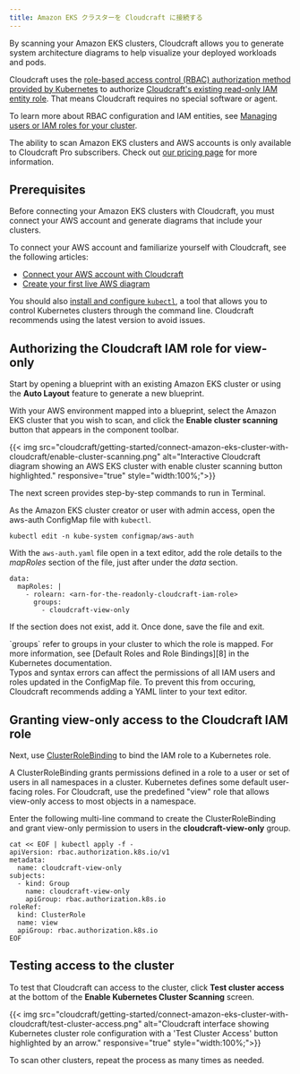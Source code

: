```yaml
---
title: Amazon EKS クラスターを Cloudcraft に接続する
---
```


By scanning your Amazon EKS clusters, Cloudcraft allows you to generate system architecture diagrams to help visualize your deployed workloads and pods.

Cloudcraft uses the [role-based access control (RBAC) authorization method provided by Kubernetes][1] to authorize [Cloudcraft's existing read-only IAM entity role][2]. That means Cloudcraft requires no special software or agent.

To learn more about RBAC configuration and IAM entities, see [Managing users or IAM roles for your cluster][3].

<div class="alert alert-info">The ability to scan Amazon EKS clusters and AWS accounts is only available to Cloudcraft Pro subscribers. Check out <a href="https://www.cloudcraft.co/pricing">our pricing page</a> for more information.</div>

## Prerequisites

Before connecting your Amazon EKS clusters with Cloudcraft, you must connect your AWS account and generate diagrams that include your clusters.

To connect your AWS account and familiarize yourself with Cloudcraft, see the following articles:
- [Connect your AWS account with Cloudcraft][4]
- [Create your first live AWS diagram][5]

You should also [install and configure `kubectl`][7], a tool that allows you to control Kubernetes clusters through the command line. Cloudcraft recommends using the latest version to avoid issues.

## Authorizing the Cloudcraft IAM role for view-only

Start by opening a blueprint with an existing Amazon EKS cluster or using the **Auto Layout** feature to generate a new blueprint.

With your AWS environment mapped into a blueprint, select the Amazon EKS cluster that you wish to scan, and click the **Enable cluster scanning** button that appears in the component toolbar.

{{< img src="cloudcraft/getting-started/connect-amazon-eks-cluster-with-cloudcraft/enable-cluster-scanning.png" alt="Interactive Cloudcraft diagram showing an AWS EKS cluster with enable cluster scanning button highlighted." responsive="true" style="width:100%;">}}

The next screen provides step-by-step commands to run in Terminal.

As the Amazon EKS cluster creator or user with admin access, open the aws-auth ConfigMap file with `kubectl`.

```
kubectl edit -n kube-system configmap/aws-auth
```

With the `aws-auth.yaml` file open in a text editor, add the role details to the *mapRoles* section of the file, just after under the *data* section.

```
data:
  mapRoles: |
    - rolearn: <arn-for-the-readonly-cloudcraft-iam-role>
      groups:
        - cloudcraft-view-only
```

If the section does not exist, add it. Once done, save the file and exit.

<div class="alert alert-info">`groups` refer to groups in your cluster to which the role is mapped. For more information, see [Default Roles and Role Bindings][8] in the Kubernetes documentation.</div>

<div class="alert alert-danger">Typos and syntax errors can affect the permissions of all IAM users and roles updated in the ConfigMap file. To prevent this from occuring, Cloudcraft recommends adding a YAML linter to your text editor.</div>

## Granting view-only access to the Cloudcraft IAM role

Next, use [ClusterRoleBinding][6] to bind the IAM role to a Kubernetes role.

A ClusterRoleBinding grants permissions defined in a role to a user or set of users in all namespaces in a cluster. Kubernetes defines some default user-facing roles. For Cloudcraft, use the predefined "view" role that allows view-only access to most objects in a namespace.

Enter the following multi-line command to create the ClusterRoleBinding and grant view-only permission to users in the **cloudcraft-view-only** group.

```
cat << EOF | kubectl apply -f -
apiVersion: rbac.authorization.k8s.io/v1
metadata:
  name: cloudcraft-view-only
subjects:
  - kind: Group
    name: cloudcraft-view-only
    apiGroup: rbac.authorization.k8s.io
roleRef:
  kind: ClusterRole
  name: view
  apiGroup: rbac.authorization.k8s.io
EOF
```

## Testing access to the cluster

To test that Cloudcraft can access to the cluster, click **Test cluster access** at the bottom of the **Enable Kubernetes Cluster Scanning** screen.

{{< img src="cloudcraft/getting-started/connect-amazon-eks-cluster-with-cloudcraft/test-cluster-access.png" alt="Cloudcraft interface showing Kubernetes cluster role configuration with a 'Test Cluster Access' button highlighted by an arrow." responsive="true" style="width:100%;">}}

To scan other clusters, repeat the process as many times as needed.

[1]: https://kubernetes.io/docs/reference/access-authn-authz/rbac/
[2]: /ja/cloudcraft/faq/how-cloudcraft-connects-to-aws/
[3]: https://docs.aws.amazon.com/eks/latest/userguide/add-user-role.html
[4]: /ja/cloudcraft/getting-started/connect-aws-account-with-cloudcraft/
[5]: /ja/cloudcraft/getting-started/create-your-first-cloudcraft-diagram/
[6]: https://kubernetes.io/docs/reference/access-authn-authz/rbac/#rolebinding-and-clusterrolebinding
[7]: https://docs.aws.amazon.com/eks/latest/userguide/install-kubectl.html
[8]: https://kubernetes.io/docs/reference/access-authn-authz/rbac/#default-roles-and-role-bindings